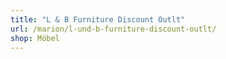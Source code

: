 ```yaml
---
title: "L & B Furniture Discount Outlt"
url: /marion/l-und-b-furniture-discount-outlt/
shop: Möbel
---
```

